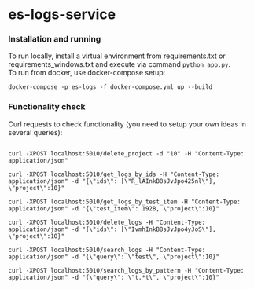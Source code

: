 # es-logs-service

### Installation and running
To run locally, install a virtual environment from requirements.txt or requirements_windows.txt and execute via command ```python app.py```.  
To run from docker, use docker-compose setup:
```
docker-compose -p es-logs -f docker-compose.yml up --build
```

### Functionality check

Curl requests to check functionality (you need to setup your own ideas in several queries):
```

curl -XPOST localhost:5010/delete_project -d "10" -H "Content-Type: application/json"

curl -XPOST localhost:5010/get_logs_by_ids -H "Content-Type: application/json" -d "{\"ids\": [\"R_lAInkB8sJvJpo425nl\"], \"project\":10}"

curl -XPOST localhost:5010/get_logs_by_test_item -H "Content-Type: application/json" -d "{\"test_item\": 1928, \"project\":10}"

curl -XPOST localhost:5010/delete_logs -H "Content-Type: application/json" -d "{\"ids\": [\"IvmhInkB8sJvJpo4yJoS\"], \"project\":10}"

curl -XPOST localhost:5010/search_logs -H "Content-Type: application/json" -d "{\"query\": \"test\", \"project\":10}"

curl -XPOST localhost:5010/search_logs_by_pattern -H "Content-Type: application/json" -d "{\"query\": \"t.*t\", \"project\":10}"

```
